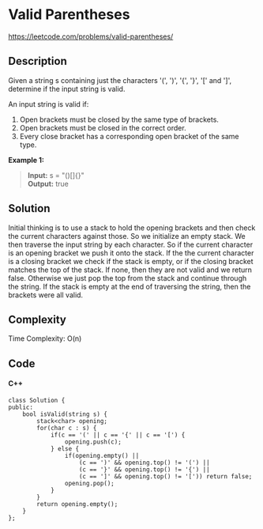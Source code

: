 # Valid Parentheses
<https://leetcode.com/problems/valid-parentheses/>

## Description
Given a string s containing just the characters '(', ')', '{', '}', '[' and ']', determine if the input string is valid.

An input string is valid if:

1. Open brackets must be closed by the same type of brackets.  
2. Open brackets must be closed in the correct order.  
3. Every close bracket has a corresponding open bracket of the same type.

**Example 1:**

>**Input:** s = "()[]{}"  
**Output:** true

## Solution
Initial thinking is to use a stack to hold the opening brackets and then check the current characters against those. So we initialize an empty stack. We then traverse the input string by each character. So if the current character is an opening bracket we push it onto the stack. If the the current character is a closing bracket we check if the stack is empty, or if the closing bracket matches the top of the stack. If none, then they are not valid and we return false. Otherwise we just pop the top from the stack and continue through the string. If the stack is empty at the end of traversing the string, then the brackets were all valid.

## Complexity
Time Complexity: O(n)

## Code
#### C++
    class Solution {
    public:
        bool isValid(string s) {
            stack<char> opening;
            for(char c : s) {
                if(c == '(' || c == '{' || c == '[') {
                    opening.push(c);
                } else {
                    if(opening.empty() ||
                        (c == ')' && opening.top() != '(') ||
                        (c == '}' && opening.top() != '{') ||
                        (c == ']' && opening.top() != '[')) return false;
                    opening.pop();
                }
            }
            return opening.empty();
        }
    };